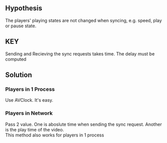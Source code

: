 ## Hypothesis

The players' playing states are not changed when syncing, e.g. speed, play or pause state.

## KEY

Sending and Recieving the sync requests takes time. The delay must be computed

## Solution



### Players in 1 Process

Use AVClock. It's easy.

### Players in Network

Pass 2 value. One is aboslute time when sending the sync request. Another is the play time of the video.  
This method also works for players in 1 process
